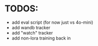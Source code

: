 # TODOS:
- add eval script (for now just vs 4o-mini)
- add wandb tracker
- add "watch" tracker
- add non-lora training back in
